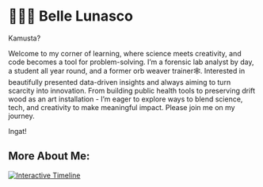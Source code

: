 # 👩🏽‍🔬 Belle Lunasco

Kamusta?

Welcome to my corner of learning, where science meets creativity, and code becomes a tool for problem-solving. I’m a forensic lab analyst by day, a student all year round,  and a former orb weaver trainer🕸️. Interested in beautifully presented data-driven insights and always aiming to turn scarcity into innovation. From building public health tools to preserving drift wood as an art installation -  I’m eager to explore ways to blend science, tech, and creativity to make meaningful impact. Please join me on my journey. 

Ingat!



## More About Me:
[![Interactive Timeline](https://github.com/user-attachments/assets/6a73c30c-c53b-4f20-9f63-7c35370e9a64)](https://time.graphics/line/944028)

